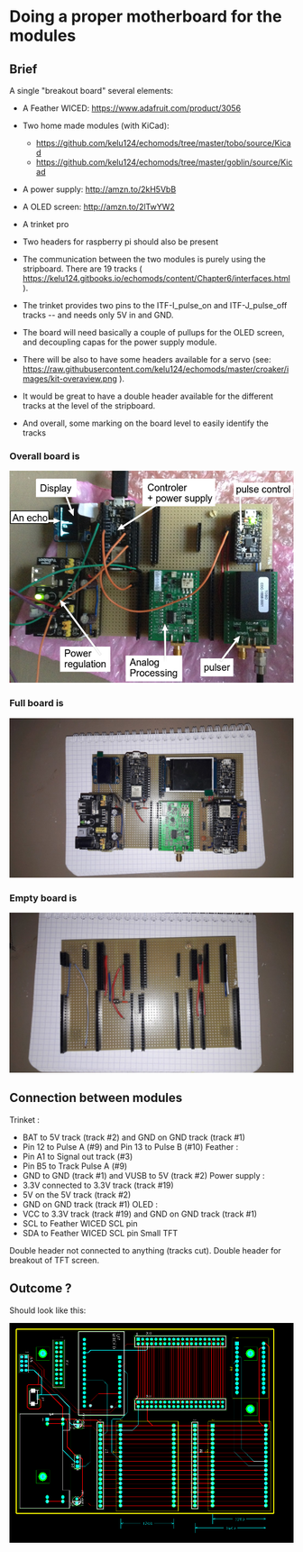 # Doing a proper motherboard for the modules

## Brief

A single "breakout board" several elements:
* A Feather WICED: https://www.adafruit.com/product/3056
* Two home made modules (with KiCad):
    * https://github.com/kelu124/echomods/tree/master/tobo/source/Kicad
    * https://github.com/kelu124/echomods/tree/master/goblin/source/Kicad
* A power supply: http://amzn.to/2kH5VbB
* A OLED screen: http://amzn.to/2lTwYW2
* A trinket pro

* Two headers for raspberry pi should also be present

* The communication between the two modules is purely using the stripboard. There are 19 tracks ( https://kelu124.gitbooks.io/echomods/content/Chapter6/interfaces.html ).
* The trinket provides two pins to the ITF-I_pulse_on and ITF-J_pulse_off tracks -- and needs only 5V in and GND.
* The board will need basically a couple of pullups for the OLED screen, and decoupling capas for the power supply module.
* There will be also to have some headers available for a servo (see: https://raw.githubusercontent.com/kelu124/echomods/master/croaker/images/kit-overaview.png ).
* It would be great to have a double header available for the different tracks at the level of the stripboard.
* And overall, some marking on the board level to easily identify the tracks

### Overall board is

![](/retired/croaker/images/kit-overall.png)

### Full board is

![](/doj/images/doj-loaded.jpg)


### Empty board is

![](/doj/images/doj-unloaded.jpg)


## Connection between modules

Trinket :
* BAT to 5V track (track #2) and GND on GND track  (track #1)
* Pin 12 to Pulse A (#9) and Pin 13 to Pulse B (#10)
Feather :
* Pin A1 to Signal out track (#3)
* Pin B5 to Track Pulse A (#9)
* GND to GND (track #1) and VUSB to 5V (track #2)
Power supply :
* 3.3V connected to 3.3V track (track #19)
* 5V on the 5V track (track #2)
* GND on GND track  (track #1)
OLED :
* VCC to 3.3V track (track #19) and GND on GND track  (track #1)
* SCL to Feather WICED SCL pin
* SDA to Feather WICED SCL pin
Small TFT

Double header not connected to anything (tracks cut). Double header for breakout of TFT screen.


## Outcome ?

Should look like this:

![](/doj/images/pcb_test.png)



